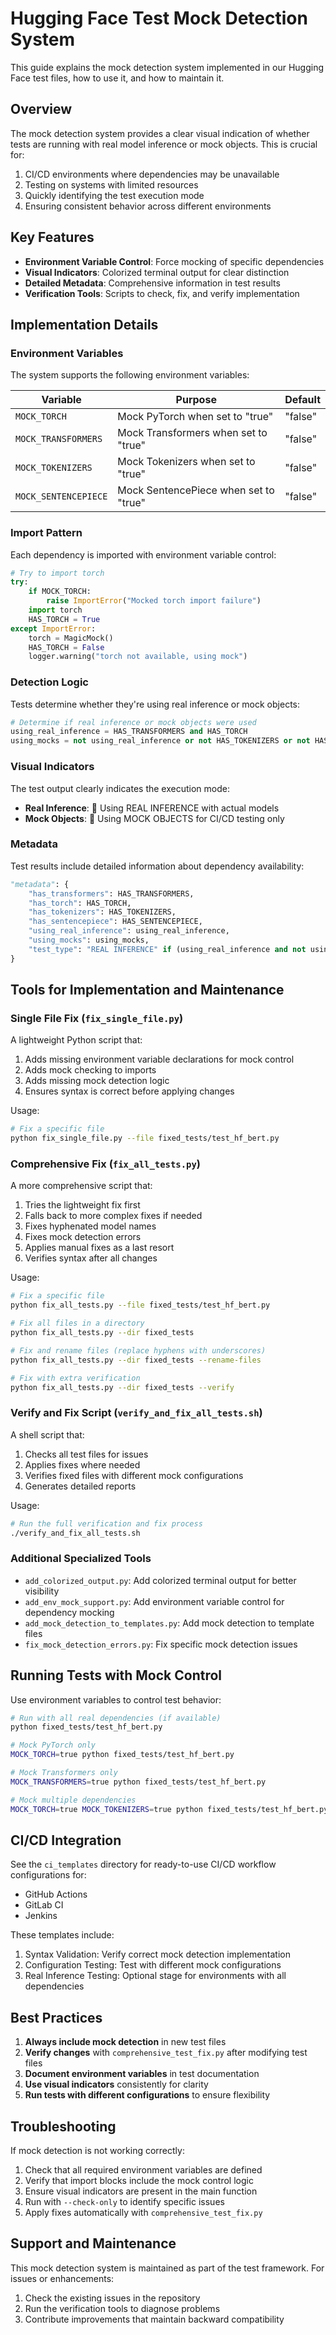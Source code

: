 # Hugging Face Test Mock Detection System

This guide explains the mock detection system implemented in our Hugging Face test files, how to use it, and how to maintain it.

## Overview

The mock detection system provides a clear visual indication of whether tests are running with real model inference or mock objects. This is crucial for:

1. CI/CD environments where dependencies may be unavailable
2. Testing on systems with limited resources
3. Quickly identifying the test execution mode
4. Ensuring consistent behavior across different environments

## Key Features

- **Environment Variable Control**: Force mocking of specific dependencies
- **Visual Indicators**: Colorized terminal output for clear distinction
- **Detailed Metadata**: Comprehensive information in test results
- **Verification Tools**: Scripts to check, fix, and verify implementation

## Implementation Details

### Environment Variables

The system supports the following environment variables:

| Variable | Purpose | Default |
|----------|---------|---------|
| `MOCK_TORCH` | Mock PyTorch when set to "true" | "false" |
| `MOCK_TRANSFORMERS` | Mock Transformers when set to "true" | "false" |
| `MOCK_TOKENIZERS` | Mock Tokenizers when set to "true" | "false" |
| `MOCK_SENTENCEPIECE` | Mock SentencePiece when set to "true" | "false" |

### Import Pattern

Each dependency is imported with environment variable control:

```python
# Try to import torch
try:
    if MOCK_TORCH:
        raise ImportError("Mocked torch import failure")
    import torch
    HAS_TORCH = True
except ImportError:
    torch = MagicMock()
    HAS_TORCH = False
    logger.warning("torch not available, using mock")
```

### Detection Logic

Tests determine whether they're using real inference or mock objects:

```python
# Determine if real inference or mock objects were used
using_real_inference = HAS_TRANSFORMERS and HAS_TORCH
using_mocks = not using_real_inference or not HAS_TOKENIZERS or not HAS_SENTENCEPIECE
```

### Visual Indicators

The test output clearly indicates the execution mode:

- **Real Inference**: 🚀 Using REAL INFERENCE with actual models
- **Mock Objects**: 🔷 Using MOCK OBJECTS for CI/CD testing only

### Metadata

Test results include detailed information about dependency availability:

```python
"metadata": {
    "has_transformers": HAS_TRANSFORMERS,
    "has_torch": HAS_TORCH,
    "has_tokenizers": HAS_TOKENIZERS,
    "has_sentencepiece": HAS_SENTENCEPIECE,
    "using_real_inference": using_real_inference,
    "using_mocks": using_mocks,
    "test_type": "REAL INFERENCE" if (using_real_inference and not using_mocks) else "MOCK OBJECTS (CI/CD)"
}
```

## Tools for Implementation and Maintenance

### Single File Fix (`fix_single_file.py`)

A lightweight Python script that:

1. Adds missing environment variable declarations for mock control
2. Adds mock checking to imports
3. Adds missing mock detection logic
4. Ensures syntax is correct before applying changes

Usage:

```bash
# Fix a specific file
python fix_single_file.py --file fixed_tests/test_hf_bert.py
```

### Comprehensive Fix (`fix_all_tests.py`) 

A more comprehensive script that:

1. Tries the lightweight fix first
2. Falls back to more complex fixes if needed
3. Fixes hyphenated model names
4. Fixes mock detection errors
5. Applies manual fixes as a last resort
6. Verifies syntax after all changes

Usage:

```bash
# Fix a specific file
python fix_all_tests.py --file fixed_tests/test_hf_bert.py

# Fix all files in a directory
python fix_all_tests.py --dir fixed_tests

# Fix and rename files (replace hyphens with underscores)
python fix_all_tests.py --dir fixed_tests --rename-files

# Fix with extra verification
python fix_all_tests.py --dir fixed_tests --verify
```

### Verify and Fix Script (`verify_and_fix_all_tests.sh`)

A shell script that:

1. Checks all test files for issues
2. Applies fixes where needed
3. Verifies fixed files with different mock configurations
4. Generates detailed reports

Usage:

```bash
# Run the full verification and fix process
./verify_and_fix_all_tests.sh
```

### Additional Specialized Tools

- `add_colorized_output.py`: Add colorized terminal output for better visibility
- `add_env_mock_support.py`: Add environment variable control for dependency mocking
- `add_mock_detection_to_templates.py`: Add mock detection to template files
- `fix_mock_detection_errors.py`: Fix specific mock detection issues

## Running Tests with Mock Control

Use environment variables to control test behavior:

```bash
# Run with all real dependencies (if available)
python fixed_tests/test_hf_bert.py

# Mock PyTorch only
MOCK_TORCH=true python fixed_tests/test_hf_bert.py

# Mock Transformers only
MOCK_TRANSFORMERS=true python fixed_tests/test_hf_bert.py

# Mock multiple dependencies
MOCK_TORCH=true MOCK_TOKENIZERS=true python fixed_tests/test_hf_bert.py
```

## CI/CD Integration

See the `ci_templates` directory for ready-to-use CI/CD workflow configurations for:

- GitHub Actions
- GitLab CI
- Jenkins

These templates include:

1. Syntax Validation: Verify correct mock detection implementation
2. Configuration Testing: Test with different mock configurations
3. Real Inference Testing: Optional stage for environments with all dependencies

## Best Practices

1. **Always include mock detection** in new test files
2. **Verify changes** with `comprehensive_test_fix.py` after modifying test files
3. **Document environment variables** in test documentation
4. **Use visual indicators** consistently for clarity
5. **Run tests with different configurations** to ensure flexibility

## Troubleshooting

If mock detection is not working correctly:

1. Check that all required environment variables are defined
2. Verify that import blocks include the mock control logic
3. Ensure visual indicators are present in the main function
4. Run with `--check-only` to identify specific issues
5. Apply fixes automatically with `comprehensive_test_fix.py`

## Support and Maintenance

This mock detection system is maintained as part of the test framework. For issues or enhancements:

1. Check the existing issues in the repository
2. Run the verification tools to diagnose problems
3. Contribute improvements that maintain backward compatibility